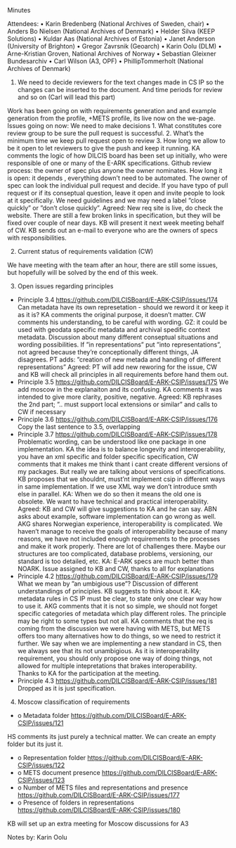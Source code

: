 Minutes

Attendees: 
•	Karin Bredenberg (National Archives of Sweden, chair)
•	Anders Bo Nielsen (National Archives of Denmark)
•	Helder Silva (KEEP Solutions)
•	Kuldar Aas (National Archives of Estonia)
•	Janet Anderson (University of Brighton)
•	Gregor Zavrsnik (Geoarch)
•	Karin Oolu (DLM)
•	Arne-Kristian Groven, National Archives of Norway
•	Sebastian Gleixner Bundesarchiv 
•	Carl Wilson (A3, OPF)
•	PhillipTommerholt (National Archives of Denmark)


1.	We need to decide reviewers for the text changes made in CS IP so the changes can be inserted to the document. And time periods for review and so on (Carl will lead this part) 

Work has been going on with requirements generation and and example generation from the profile, +METS profile,  its live now on the we-page. Issues going on now:  We need to make decisions 1.  What constitutes core review group to be sure the pull request is successful. 2. What’s the minimum time we keep pull request open to review 3. How long we allow to be it open to let reviewers to give the push and keep it running. 
KA comments the logic of how DILCIS board has been set up initially, who were responsible of one or many of the E-ARK specifications. Github review process: the owner of spec plus anyone the owner nominates. How long it is open: it depends , everything down’t need to be automated. The owner of spec can look the individual pull request and decide. If you have typo of pull request or if its conseptual question, leave it open and invite people to look at it specifically. We need guidelines and we may need a label ”close quickly” or ”don’t close quickly”. 
Agreed: New req site is live, do check the website. There are still a few broken links in specification, but they will be fixed over couple of near days. KB will present it next week meeting behalf of CW. 
KB sends out an e-mail to everyone who are the owners of specs with responsibilities. 

2.	Current status of  requirements validation (CW)

We have meeting with the team after an hour, there are still some issues, but hopefully will be solved by the end of this week. 

3.	Open issues regarding principles
- Principle 3.4 https://github.com/DILCISBoard/E-ARK-CSIP/issues/174
Can metadata have its own represetation - should we reword  it or keep it as it is? KA comments the original purpose, it doesn’t matter. CW comments his understanding, to be careful with wording. GZ: it could be used with geodata specific metadata and archival spedific context metadata. Discussion about many different conseptual situations and wording possibilities. If  ”in representations” put ”into representations”, not agreed because they’re conceptionally different things,  JA disagrees. PT adds: ”creation of new metada and handling of different representations”
Agreed: PT will add new reworing for  the issue, CW and KB will check all principles in all requirements before hand them out.  
- Principle 3.5 https://github.com/DILCISBoard/E-ARK-CSIP/issues/175
We add moscow in the explanaiton and its confusing. KA comments it was intended to give more clarity, positive, negative. 
Agreed: KB rephrases the 2nd part; ”.. must support local extensions or similar” and calls to CW if necessary
- Principle 3.6 https://github.com/DILCISBoard/E-ARK-CSIP/issues/176
Copy the last sentence to 3.5, overlapping 
- Principle 3.7 https://github.com/DILCISBoard/E-ARK-CSIP/issues/178
Problematic wording, can be understood like one package in one implementation. KA the idea is to balance longevity and interoperability, you have an xml specific and folder specific specification, CW comments that it makes me think thant i cant create different versions of my packages. But really we are talking about versions of specifications.  KB proposes that we shouldnt, must’nt implement csip in different ways in same implementation. If we use XML way we don’t introduce smth else in parallel. KA: When we do so then it means the old one is obsolete. We want to have technical and practical interoperability.
Agreed: KB and CW will give suggestions to KA and he can say. 
ABN asks about example, software implementation can go wrong as well.  AKG shares Norwegian experience, interoperability is complicated. We haven’t manage to receive the goals of interoperability because of many reasons, we have not included enough requirements to the processes and make it work properly. There are lot of challenges there. Maybe our structures are too complicated, database problems, versioning, our standard is too detailed, etc. KA: E-ARK specs are much better than NOARK. 
Issue assigned to KB and CW, thanks to all for explanations
- Principle 4.2 https://github.com/DILCISBoard/E-ARK-CSIP/issues/179
What we mean by ”an umbigious use”? Discussion of different understandings of principles.  KB suggests to think about it. KA; metadata rules in CS IP must be clear, to state only one clear way how to use it.
AKG comments that it is not so simple, we should not forget specific categories of metadata which play different roles. The principle may be right to some types but not all. 
KA comments that the req is coming from the discussion we were having with METS, but METS offers too many alternatives how to do things, so we need to restrict it further. We say when we are implementing a new standard  in CS, then we always see that its not unambigious. As it is interoperability  requirement,  you should only propose one way of doing things, not allowed for multiple intepretations that brakes interoperability.   
Thanks to KA for the participation at the meeting. 
- Principle 4.3 https://github.com/DILCISBoard/E-ARK-CSIP/issues/181
Dropped as it is just specification.

4.	Moscow classification of requirements
- o	Metadata folder https://github.com/DILCISBoard/E-ARK-CSIP/issues/121

HS comments its just purely a technical matter. We can create an empty folder but its just it.
- o	Representation folder https://github.com/DILCISBoard/E-ARK-CSIP/issues/122
- o	METS document presence https://github.com/DILCISBoard/E-ARK-CSIP/issues/123
- o	Number of METS files and representations and presence https://github.com/DILCISBoard/E-ARK-CSIP/issues/177
- o	Presence of folders in representations https://github.com/DILCISBoard/E-ARK-CSIP/issues/180
 
KB will set up an extra meeting for Moscow discussions for A3 

Notes by: Karin Oolu
